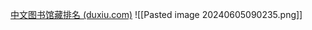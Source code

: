 
[中文图书馆藏排名 (duxiu.com)](https://book.duxiu.com/book.do?go=searchlibrank&rankType=3&Sort=16&sw=&Field=0&ecode=utf-8&fenleiID=90)
![[Pasted image 20240605090235.png]]


